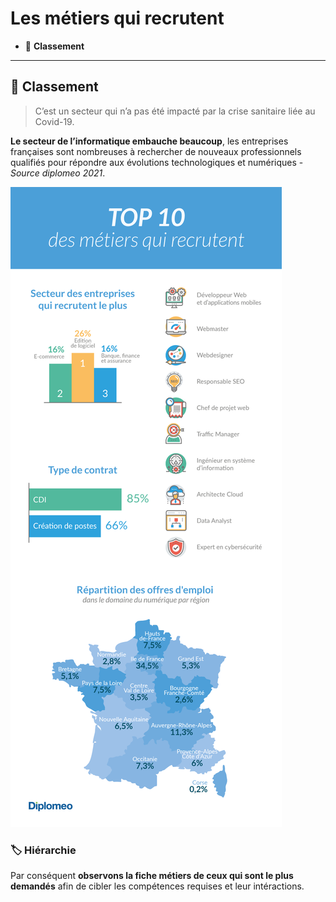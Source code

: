 # Les métiers qui recrutent

*  🔖 **Classement**

___

## 📑 Classement

> C’est un secteur qui n’a pas été impacté par la crise sanitaire liée au Covid-19. 

**Le secteur de l’informatique embauche beaucoup**, les entreprises françaises sont nombreuses à rechercher de nouveaux professionnels qualifiés pour répondre aux évolutions technologiques et numériques - *Source diplomeo 2021*.

![image](https://raw.githubusercontent.com/seeren-training/Metiers-Informatique/master/wiki/resources/top-10.png)

### 🏷️ **Hiérarchie**

Par conséquent **observons la fiche métiers de ceux qui sont le plus demandés** afin de cibler les compétences requises et leur intéractions.

